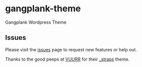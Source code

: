 gangplank-theme
===============

Gangplank Wordpress Theme

Issues
------

Please visit the [issues](https://github.com/gangplank/gangplank-theme/issues) page to request new features or help out.

Thanks to the good peeps at [VUURR](http://vuurr.com) for their [_straps](https://github.com/VUURR/_straps) theme.
